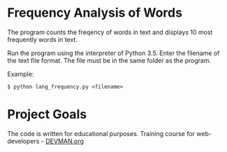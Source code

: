 # Frequency Analysis of Words

The program counts the freqency of words in text and displays 10 most frequently words in text.

Run the program using the interpreter of Python 3.5. Enter the filename of the text file format. 
The file must be in the same folder as the program.


Example:
```#!bash
$ python lang_frequency.py <filename>
```


# Project Goals

The code is written for educational purposes. Training course for web-developers - [DEVMAN.org](https://devman.org)

